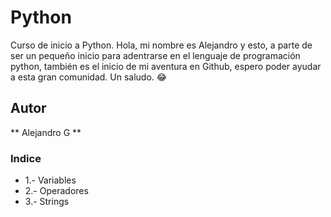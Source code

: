 # Python
Curso de inicio a Python. Hola, mi nombre es Alejandro y esto, a parte de ser un pequeño inicio para adentrarse en el lenguaje de programación python, también es el inicio de mi aventura en Github, espero poder ayudar a esta gran comunidad. Un saludo. 😂

## Autor
** Alejandro G **

### Indice
- 1.- Variables
- 2.- Operadores
- 3.- Strings
